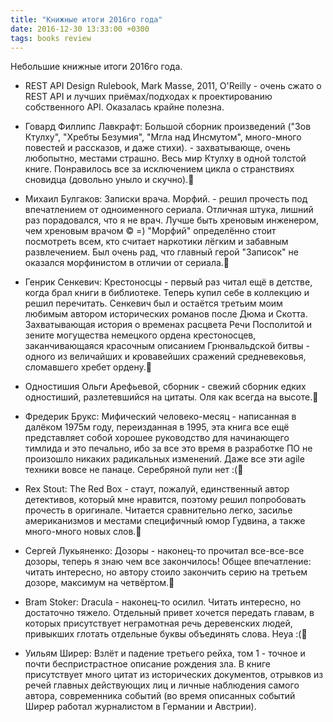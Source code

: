 ```yaml
---
title: "Книжные итоги 2016го года"
date: 2016-12-30 13:33:00 +0300
tags: books review
---
```

Небольшие книжные итоги 2016го года.
<!--more-->

* REST API Design Rulebook, Mark Masse, 2011, O'Reilly - очень сжато о REST API и лучших приёмах/подходах к проектированию собственного API. Оказалась крайне полезна.

* Говард Филлипс Лавкрафт: Большой сборник произведений ("Зов Ктулху", "Хребты Безумия", "Мгла над Инсмутом", много-много повестей и рассказов, и даже стихи). - захватывающе, очень любопытно, местами страшно. Весь мир Ктулху в одной толстой книге. Понравилось все за исключением цикла о странствиях сновидца (довольно уныло и скучно).

* Михаил Булгаков: Записки врача. Морфий. - решил прочесть под впечатлением от одноименного сериала. Отличная штука, лишний раз порадовался, что я не врач. Лучше быть хреновым инженером, чем хреновым врачом © =) "Морфий" определённо стоит посмотреть всем, кто считает наркотики лёгким и забавным развлечением. Был очень рад, что главный герой "Записок" не оказался морфинистом в отличии от сериала.

* Генрик Сенкевич: Крестоносцы - первый раз читал ещё в детстве, когда брал книги в библиотеке. Теперь купил себе в коллекцию и решил перечитать. Сенкевич был и остаётся третьим моим любимым автором исторических романов после Дюма и Скотта. Захватывающая история о временах расцвета Речи Посполитой и зените могущества немецкого ордена крестоносцев, заканчивающаяся красочным описанием Грюнвальдской битвы - одного из величайших и кровавейших сражений средневековья, сломавшего хребет ордену.

* Одностишия Ольги Арефьевой, сборник - свежий сборник едких одностиший, разлетевшийся на цитаты. Оля как всегда на высоте.

* Фредерик Брукс: Мифический человеко-месяц - написанная в далёком 1975м году, переизданная в 1995, эта книга все ещё представляет собой хорошее руководство для начинающего тимлида и это печально, ибо за все это время в разработке ПО не произошло никаких радикальных изменений. Даже все эти agile техники вовсе не панаце. Серебряной пули нет :(

* Rex Stout: The Red Box - стаут, пожалуй, единственный автор детективов, который мне нравится, поэтому решил попробовать прочесть в оригинале. Читается сравнительно легко, засилье американизмов и местами специфичный юмор Гудвина, а также много-много новых слов.

* Сергей Лукьяненко: Дозоры - наконец-то прочитал все-все-все дозоры, теперь я знаю чем все закончилось! Общее впечатление: читать интересно, но автору стоило закончить серию на третьем дозоре, максимум на четвёртом.

* Bram Stoker: Dracula - наконец-то осилил. Читать интересно, но достаточно тяжело. Отдельный привет хочется передать главам, в которых присутствует неграмотная речь деревенских людей, привыкших глотать отдельные буквы объединять слова. Heya :(

* Уильям Ширер: Взлёт и падение третьего рейха, том 1 - точное и почти беспристрастное описание рождения зла. В книге присутствует много цитат из исторических документов, отрывков из речей главных действующих лиц и личные наблюдения самого автора, современника событий (во время описанных событий Ширер работал журналистом в Германии и Австрии).
